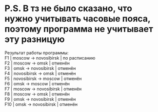 # P.S. В тз не было сказано, что нужно учитывать часовые пояса, поэтому программа не учитывает эту разницую 
Результат работы программы: <br>
F1         | moscow       -> novosibirsk  | по расписанию<br>
F2         | moscow       -> omsk         | отменён<br>
F3         | omsk         -> novosibirsk  | отменён<br>
F4         | novosibirsk  -> omsk         | отменён<br>
F5         | novosibirsk  -> moscow       | отменён<br>
F6         | omsk         -> moscow       | отменён<br>
F7         | moscow       -> novosibirsk  | отменён<br>
F8         | moscow       -> omsk         | отменён<br>
F9         | omsk         -> novosibirsk  | отменён<br>
F10        | omsk         -> novosibirsk  | отменён<br>

